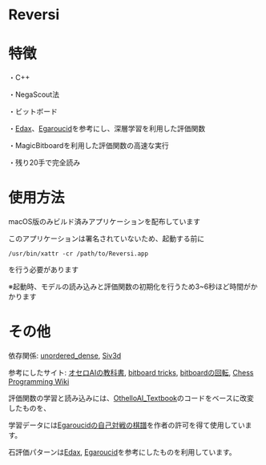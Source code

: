 # Reversi

# 特徴

・C++

・NegaScout法

・ビットボード

・[Edax](https://github.com/abulmo/edax-reversi)、[Egaroucid](https://github.com/Nyanyan/Egaroucid)を参考にし、深層学習を利用した評価関数

・MagicBitboardを利用した評価関数の高速な実行

・残り20手で完全読み

# 使用方法

macOS版のみビルド済みアプリケーションを配布しています

このアプリケーションは署名されていないため、起動する前に
```
/usr/bin/xattr -cr /path/to/Reversi.app
```
を行う必要があります

※起動時、モデルの読み込みと評価関数の初期化を行うため3~6秒ほど時間がかかります

# その他

依存関係: 
[unordered_dense](https://github.com/martinus/unordered_dense),
[Siv3d](https://siv3d.github.io/)

参考にしたサイト:
[オセロAIの教科書](https://note.com/nyanyan_cubetech/m/m54104c8d2f12),
[bitboard tricks](http://www.amy.hi-ho.ne.jp/okuhara/bitboard.htm),
[bitboardの回転](https://qiita.com/ysuzuk81/items/453b08a14d23fb8c6c11),
[Chess Programming Wiki](https://www.chessprogramming.org/Magic_Bitboards)

評価関数の学習と読み込みには、[OthelloAI_Textbook](https://github.com/Nyanyan/OthelloAI_Textbook)のコードをベースに改変したものを、

学習データには[Egaroucidの自己対戦の棋譜](https://www.egaroucid.nyanyan.dev/ja/technology/transcript/)を作者の許可を得て使用しています。

石評価パターンは[Edax](https://github.com/abulmo/edax-reversi), [Egaroucid](https://www.egaroucid.nyanyan.dev/ja/)を参考にしたものを利用しています。
